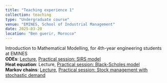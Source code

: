 ```yaml
---
title: "Teaching experience 1"
collection: teaching
type: "Undergraduate course"
venue: "EMINES, School of Industrial Management"
date: 2025-03-20
location: "Ben guerir, Morocco"
---
```


Introduction to Mathematical Modelling, for 4th-year engineering students at EMINES\
**ODEs**: [Lecture](https://ahlamouardi.github.io/AOUARDI/files/edo_imm.pdf), [Practical session: SIRS model](https://ahlamouardi.github.io/AOUARDI/files/SIRS.pdf)\
**Heat equation**: Lecture, [Practical session: Black-Scholes model](https://ahlamouardi.github.io/AOUARDI/files/bsmodel.pdf)\
**Markov chains**: [Lecture](https://ahlamouardi.github.io/AOUARDI/files/CdM.pdf), [Practical session: Stock management with stochastic demand](https://ahlamouardi.github.io/AOUARDI/files/stock.pdf)

